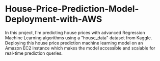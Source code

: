 # House-Price-Prediction-Model-Deployment-with-AWS
In this project, I'm predicting house prices with advanced Regression Machine Learning algorithms using a "house_data" dataset from Kaggle. Deploying this house price prediction machine learning model on an Amazon EC2 instance which makes the model accessible and scalable for real-time prediction queries.
